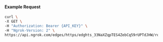 <!-- Code generated for API Clients. DO NOT EDIT. -->

#### Example Request

```bash
curl \
-X GET \
-H "Authorization: Bearer {API_KEY}" \
-H "Ngrok-Version: 2" \
https://api.ngrok.com/edges/https/edghts_33NaXZqpTES4ZebCq59rUPTdJHW/routes/edghtsrt_33NaXVv8CBLWwQzjHXMN2c2VKTU
```
